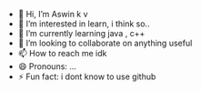 - 👋 Hi, I’m Aswin k v
- 👀 I’m interested in learn, i think so..
- 🌱 I’m currently learning java , c++
- 💞️ I’m looking to collaborate on anything useful
- 📫 How to reach me idk
- 😄 Pronouns: ...
- ⚡ Fun fact: i dont know to use github

<!---
Aswin-kv-lives/Aswin-kv-lives is a ✨ special ✨ repository because its `README.md` (this file) appears on your GitHub profile.
You can click the Preview link to take a look at your changes.
--->
